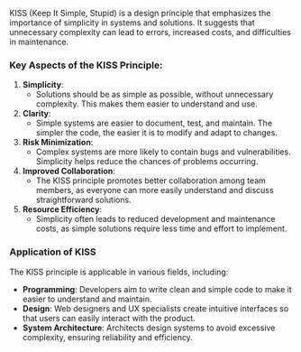 KISS (Keep It Simple, Stupid) is a design principle that emphasizes the importance of simplicity in systems and solutions. It suggests that unnecessary complexity can lead to errors, increased costs, and difficulties in maintenance.

### Key Aspects of the KISS Principle:

1. **Simplicity**:
    - Solutions should be as simple as possible, without unnecessary complexity. This makes them easier to understand and use.
2. **Clarity**:
    - Simple systems are easier to document, test, and maintain. The simpler the code, the easier it is to modify and adapt to changes.
3. **Risk Minimization**:
    - Complex systems are more likely to contain bugs and vulnerabilities. Simplicity helps reduce the chances of problems occurring.
4. **Improved Collaboration**:
    - The KISS principle promotes better collaboration among team members, as everyone can more easily understand and discuss straightforward solutions.
5. **Resource Efficiency**:
    - Simplicity often leads to reduced development and maintenance costs, as simple solutions require less time and effort to implement.

### Application of KISS

The KISS principle is applicable in various fields, including:

- **Programming**: Developers aim to write clean and simple code to make it easier to understand and maintain.
- **Design**: Web designers and UX specialists create intuitive interfaces so that users can easily interact with the product.
- **System Architecture**: Architects design systems to avoid excessive complexity, ensuring reliability and efficiency.